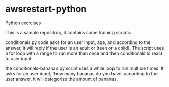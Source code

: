 # awsrestart-python
Python exercises

This is a sample repository, it contains some training scripts:

conditionals.py code asks for an user input, age, and according to the answer, it will reply if the user is an adult or (teen or a child). The script uses a for loop with a range to run more than once and then conditionals to react to user input.

the conditionals-bananas.py script uses a while loop to run multiple times. It asks for an user input, 'how many bananas do you have' according to the user answer, it will categorize the amount of bananas.
